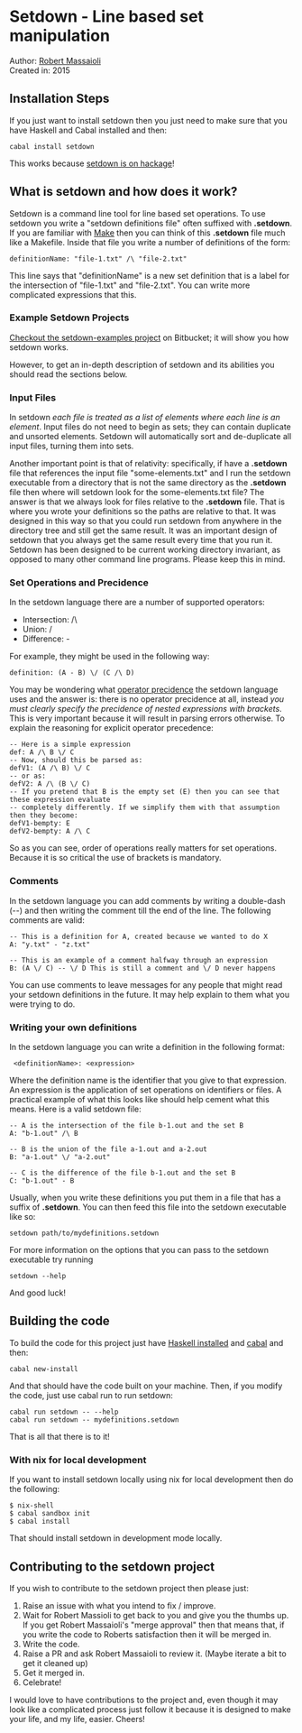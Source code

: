 # Setdown - Line based set manipulation

Author: [Robert Massaioli][6]  
Created in: 2015  

## Installation Steps

If you just want to install setdown then you just need to make sure that you have Haskell and Cabal
installed and then:

    cabal install setdown

This works because [setdown is on hackage][7]!

## What is setdown and how does it work?

Setdown is a command line tool for line based set operations. To use setdown you write a "setdown
definitions file" often suffixed with **.setdown**. If you are familiar with [Make][3] then you can think
of this **.setdown** file much like a Makefile. Inside that file you write a number of
definitions of the form:

    definitionName: "file-1.txt" /\ "file-2.txt"

This line says that "definitionName" is a new set definition that is a label for the intersection of
"file-1.txt" and "file-2.txt". You can write more complicated expressions that this.

### Example Setdown Projects

[Checkout the setdown-examples project][2] on Bitbucket; it will show you how setdown works.

However, to get an in-depth description of setdown and its abilities you should
read the sections below.

### Input Files

In setdown *each file is treated as a list of elements where each line
is an element*. Input files do not need to begin as sets; they can contain duplicate and unsorted
elements. Setdown will automatically sort and de-duplicate all input files, turning them into sets.

Another important point is that of relativity: specifically, if have a **.setdown** file that
references the input file "some-elements.txt" and I run the setdown executable from a directory that
is not the same directory as the **.setdown** file then where will setdown look for the
some-elements.txt file? The answer is that we always look for files relative to the **.setdown**
file. That is where you wrote your definitions so the paths are relative to that. It was designed in
this way so that you could run setdown from anywhere in the directory tree and still get the same
result. It was an important design of setdown that you always get the same result every time that you run it.
Setdown has been designed to be current working directory invariant, as opposed to many
other command line programs. Please keep this in mind.

### Set Operations and Precidence

In the setdown language there are a number of supported operators:

 - Intersection: /\
 - Union: \/
 - Difference: -

For example, they might be used in the following way:

    definition: (A - B) \/ (C /\ D)

You may be wondering what [operator precidence][1] the setdown language uses and the answer is:
there is no operator precidence at all, instead *you must clearly specify the precidence of nested
expressions with brackets*. This is very important because it will result in parsing errors
otherwise. To explain the reasoning for explicit operator precedence:

    -- Here is a simple expression
    def: A /\ B \/ C
    -- Now, should this be parsed as:
    defV1: (A /\ B) \/ C
    -- or as:
    defV2: A /\ (B \/ C)
    -- If you pretend that B is the empty set (E) then you can see that these expression evaluate
    -- completely differently. If we simplify them with that assumption then they become:
    defV1-bempty: E
    defV2-bempty: A /\ C

So as you can see, order of operations really matters for set operations. Because it is so critical
the use of brackets is mandatory.

### Comments

In the setdown language you can add comments by writing a double-dash (--) and then writing the
comment till the end of the line. The following comments are valid:

    -- This is a definition for A, created because we wanted to do X
    A: "y.txt" - "z.txt"

    -- This is an example of a comment halfway through an expression
    B: (A \/ C) -- \/ D This is still a comment and \/ D never happens

You can use comments to leave messages for any people that might read your setdown definitions in
the future. It may help explain to them what you were trying to do.

### Writing your own definitions

In the setdown language you can write a definition in the following format:

     <definitionName>: <expression>

Where the definition name is the identifier that you give to that expression. An expression is the
application of set operations on identifiers or files. A practical example of what this looks like
should help cement what this means. Here is a valid setdown file:

    -- A is the intersection of the file b-1.out and the set B
    A: "b-1.out" /\ B

    -- B is the union of the file a-1.out and a-2.out
    B: "a-1.out" \/ "a-2.out"

    -- C is the difference of the file b-1.out and the set B
    C: "b-1.out" - B

Usually, when you write these definitions you put them in a file that has a suffix of **.setdown**.
You can then feed this file into the setdown executable like so:

    setdown path/to/mydefinitions.setdown

For more information on the options that you can pass to the setdown executable try running

    setdown --help

And good luck!

## Building the code

To build the code for this project just have [Haskell installed][4] and [cabal][5] and then:

    cabal new-install

And that should have the code built on your machine. Then, if you modify the code, just use cabal run to run setdown:

    cabal run setdown -- --help
    cabal run setdown -- mydefinitions.setdown

That is all that there is to it!

### With nix for local development

If you want to install setdown locally using nix for local development then do the following:

    $ nix-shell
    $ cabal sandbox init
    $ cabal install

That should install setdown in development mode locally.  

## Contributing to the setdown project

If you wish to contribute to the setdown project then please just:

 1. Raise an issue with what you intend to fix / improve.
 1. Wait for Robert Massioli to get back to you and give you the thumbs up. If you get Robert
    Massaioli's "merge approval" then that means that, if you write the code to Roberts satisfaction
    then it will be merged in.
 1. Write the code.
 1. Raise a PR and ask Robert Massaioli to review it. (Maybe iterate a bit to get it cleaned up)
 1. Get it merged in.
 1. Celebrate!

I would love to have contributions to the project and, even though it may look like a complicated
process just follow it because it is designed to make your life, and my life, easier. Cheers!

 [1]: http://en.wikipedia.org/wiki/Order_of_operations
 [2]: https://bitbucket.org/robertmassaioli/setdown-examples
 [3]: http://www.gnu.org/software/make/
 [4]: https://www.haskell.org/platform/
 [5]: https://www.haskell.org/cabal/
 [6]: https://robertmassaioli.wordpress.com/
 [7]: http://hackage.haskell.org/package/setdown

